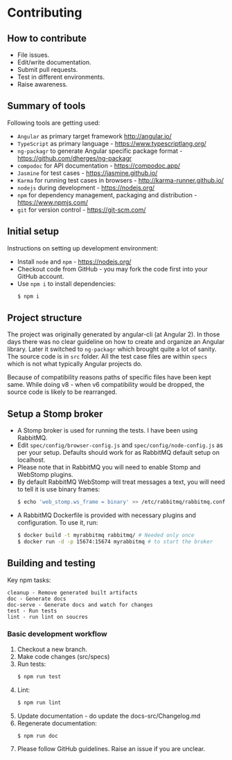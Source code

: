 # Contributing

## How to contribute

- File issues.
- Edit/write documentation.
- Submit pull requests.
- Test in different environments.
- Raise awareness.

## Summary of tools

Following tools are getting used:

- `Angular` as primary target framework http://angular.io/
- `TypeScript` as primary language - https://www.typescriptlang.org/
- `ng-packagr` to generate Angular specific package format - https://github.com/dherges/ng-packagr
- `compodoc` for API documentation - https://compodoc.app/
- `Jasmine` for test cases - https://jasmine.github.io/
- `Karma` for running test cases in browsers - http://karma-runner.github.io/
- `nodejs` during development - https://nodejs.org/
- `npm` for dependency management, packaging and distribution - https://www.npmjs.com/
- `git` for version control - https://git-scm.com/

## Initial setup

Instructions on setting up development environment:

- Install `node` and `npm` - https://nodejs.org/
- Checkout code from GitHub - you may fork the code first into your GitHub account.
- Use `npm i` to install dependencies:
  ```bash
  $ npm i
  ```

## Project structure

The project was originally generated by angular-cli (at Angular 2).
In those days there was no clear guideline on how to create and organize an
Angular library.
Later it switched to `ng-packagr` which brought quite a lot of sanity.
The source code is in `src` folder.
All the test case files are within `specs` which is not what typically Angular
projects do.

Because of compatibility reasons paths of specific files have been kept same.
While doing v8 - when v6 compatibility would be dropped, the source code is
likely to be rearranged.

## Setup a Stomp broker

- A Stomp broker is used for running the tests. I have been using RabbitMQ.
- Edit `spec/config/browser-config.js` and `spec/config/node-config.js` as per
  your setup. Defaults should work for as RabbitMQ default setup on localhost.
- Please note that in RabbitMQ you will need to enable Stomp and WebStomp plugins.
- By default RabbitMQ WebStomp will treat messages a text, you will need to tell
  it is use binary frames:
  ```bash
  $ echo 'web_stomp.ws_frame = binary' >> /etc/rabbitmq/rabbitmq.conf
  ```
- A RabbitMQ Dockerfile is provided with necessary plugins and configuration. To use it, run:
  ```bash
  $ docker build -t myrabbitmq rabbitmq/ # Needed only once
  $ docker run -d -p 15674:15674 myrabbitmq # to start the broker
  ```

## Building and testing

Key npm tasks:

```text
cleanup - Remove generated built artifacts
doc - Generate docs
doc-serve - Generate docs and watch for changes
test - Run tests
lint - run lint on soucres
```

### Basic development workflow

1. Checkout a new branch.
1. Make code changes (src/specs)
1. Run tests:
   ```bash
   $ npm run test
   ```
1. Lint:
   ```bash
   $ npm run lint
   ```
1. Update documentation - do update the docs-src/Changelog.md
1. Regenerate documentation:
   ```bash
   $ npm run doc
   ```
1. Please follow GitHub guidelines. Raise an issue if you are unclear.
